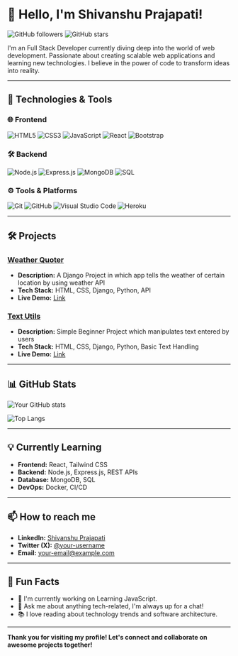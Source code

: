 # 👋 Hello, I'm Shivanshu Prajapati!

![GitHub followers](https://img.shields.io/github/followers/shivanshu-prajapati?style=social) ![GitHub stars](https://img.shields.io/github/stars/shivanshu-prajapati?style=social)

I'm an Full Stack Developer currently diving deep into the world of web development. Passionate about creating scalable web applications and learning new technologies. I believe in the power of code to transform ideas into reality.

---

## 🚀 Technologies & Tools

### 🌐 Frontend
![HTML5](https://img.shields.io/badge/HTML5-%23E34F26.svg?style=flat&logo=html5&logoColor=white)
![CSS3](https://img.shields.io/badge/CSS3-%231572B6.svg?style=flat&logo=css3&logoColor=white)
![JavaScript](https://img.shields.io/badge/JavaScript-%23F7DF1E.svg?style=flat&logo=javascript&logoColor=black)
![React](https://img.shields.io/badge/React-%2361DAFB.svg?style=flat&logo=react&logoColor=black)
![Bootstrap](https://img.shields.io/badge/Bootstrap-%23563D7C.svg?style=flat&logo=bootstrap&logoColor=white)

### 🛠️ Backend
![Node.js](https://img.shields.io/badge/Node.js-%23339933.svg?style=flat&logo=node.js&logoColor=white)
![Express.js](https://img.shields.io/badge/Express.js-%23000000.svg?style=flat&logo=express&logoColor=white)
![MongoDB](https://img.shields.io/badge/MongoDB-%2347A248.svg?style=flat&logo=mongodb&logoColor=white)
![SQL](https://img.shields.io/badge/SQL-%23CC2927.svg?style=flat&logo=microsoft-sql-server&logoColor=white)

### ⚙️ Tools & Platforms
![Git](https://img.shields.io/badge/Git-%23F05033.svg?style=flat&logo=git&logoColor=white)
![GitHub](https://img.shields.io/badge/GitHub-%23181717.svg?style=flat&logo=github&logoColor=white)
![Visual Studio Code](https://img.shields.io/badge/VS%20Code-%23007ACC.svg?style=flat&logo=visual-studio-code&logoColor=white)
![Heroku](https://img.shields.io/badge/Heroku-%23430098.svg?style=flat&logo=heroku&logoColor=white)

---

## 🛠️ Projects

### [Weather Quoter](https://weather-quoter.vercel.app/)
- **Description:** A Django Project in which app tells the weather of certain location by using weather API
- **Tech Stack:** HTML, CSS, Django, Python, API
- **Live Demo:** [Link](https://weather-quoter.vercel.app/)

### [Text Utils](https://textutils-shivanshu.vercel.app/)
- **Description:** Simple Beginner Project which manipulates text entered by users 
- **Tech Stack:** HTML, CSS, Django, Python, Basic Text Handling
- **Live Demo:** [Link](https://textutils-shivanshu.vercel.app/)

---

## 📊 GitHub Stats

![Your GitHub stats](https://github-readme-stats.vercel.app/api?username=shivanshu-prajapati&show_icons=true&hide_border=true&theme=radical)

![Top Langs](https://github-readme-stats.vercel.app/api/top-langs/?username=shivanshu-prajapati&layout=compact&hide_border=true&theme=radical)

---

## 💡 Currently Learning

- **Frontend:** React, Tailwind CSS
- **Backend:** Node.js, Express.js, REST APIs
- **Database:** MongoDB, SQL
- **DevOps:** Docker, CI/CD

---

## 📫 How to reach me

- **LinkedIn:** [Shivanshu Prajapati](www.linkedin.com/in/shivanshu-prajapati-242a06323)
- **Twitter (X):** [@your-username](https://x.com/ShivanshuPr)
- **Email:** [your-email@example.com](mailto:shivanshu.pr@gmail.com)

---

## 🌟 Fun Facts

- 🌱 I'm currently working on Learning JavaScript.
- 💬 Ask me about anything tech-related, I'm always up for a chat!
- 📚 I love reading about technology trends and software architecture.

---

**Thank you for visiting my profile! Let's connect and collaborate on awesome projects together!**
